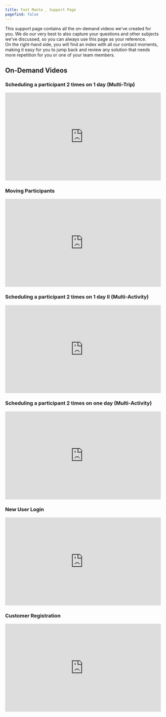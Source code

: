 ```yaml
---
title: Fast Manta _ Support Page 
pagefind: false
---
```


This support page contains all the on-demand videos we've created for you. We do our very best to also capture your questions and other subjects we've discussed, so you can always use this page as your reference. <br>
On the right-hand side, you will find an index with all our contact moments, making it easy for you to jump back and review any solution that needs more repetition for you or one of your team members.

## On-Demand Videos

### Scheduling a participant 2 times on 1 day (Multi-Trip)
<div style="position: relative; padding-bottom: 56.25%; height: 0;"><iframe src="https://www.loom.com/embed/3fdb1c7d49ac44ccb98150db41b67c72?sid=90143d09-7494-4d31-87d6-3287749ac0db" frameborder="0" webkitallowfullscreen mozallowfullscreen allowfullscreen style="position: absolute; top: 0; left: 0; width: 100%; height: 100%;"></iframe></div>

### Moving Participants
<div style="position: relative; padding-bottom: 56.25%; height: 0;"><iframe src="https://www.loom.com/embed/a958dba2a19147f7bc846e103f7591ff?sid=0bfa2143-776d-4a49-90dc-96b7cfb594ec" frameborder="0" webkitallowfullscreen mozallowfullscreen allowfullscreen style="position: absolute; top: 0; left: 0; width: 100%; height: 100%;"></iframe></div>

### Scheduling a participant 2 times on 1 day II (Multi-Activity)
<div style="position: relative; padding-bottom: 56.25%; height: 0;"><iframe src="https://www.loom.com/embed/a706ab13569449288f5d5e2b9113c24f?sid=edd8ffc4-1156-4dce-9422-19f754476566" frameborder="0" webkitallowfullscreen mozallowfullscreen allowfullscreen style="position: absolute; top: 0; left: 0; width: 100%; height: 100%;"></iframe></div>

### Scheduling a participant 2 times on one day (Multi-Activity)
<div style="position: relative; padding-bottom: 56.25%; height: 0;"><iframe src="https://www.loom.com/embed/af49b99a7abc43f1b6c1ae8bec10b90d?sid=8bdbfdd7-db4c-414c-bf69-b09a14d46908" frameborder="0" webkitallowfullscreen mozallowfullscreen allowfullscreen style="position: absolute; top: 0; left: 0; width: 100%; height: 100%;"></iframe></div>

### New User Login
<div style="position: relative; padding-bottom: 56.25%; height: 0;"><iframe src="https://www.loom.com/embed/6a5d163395fe40b7bca6118cb9cb725e?sid=39a2f1bc-efd9-4d5c-a68a-382b746ece63" frameborder="0" webkitallowfullscreen mozallowfullscreen allowfullscreen style="position: absolute; top: 0; left: 0; width: 100%; height: 100%;"></iframe></div>

### Customer Registration 
<div style="position: relative; padding-bottom: 56.25%; height: 0;"><iframe src="https://www.loom.com/embed/c152e9551c5843a6b2eb7745f872ae29?sid=e47bc9b5-bbc4-4080-b6db-495266320bdd" frameborder="0" webkitallowfullscreen mozallowfullscreen allowfullscreen style="position: absolute; top: 0; left: 0; width: 100%; height: 100%;"></iframe></div>


